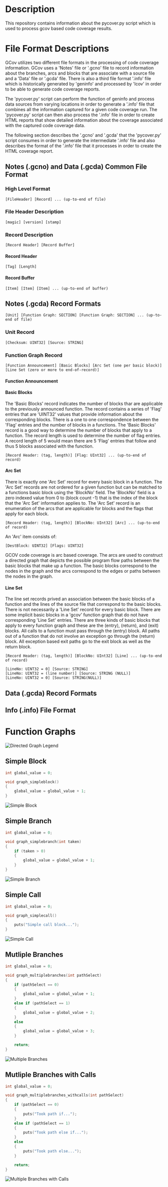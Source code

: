 # Description
This repository contains information about the pycover.py script which is used to process gcov based code coverage results.

# File Format Descriptions
GCov utilizes two different file formats in the processing of code coverage information.  GCov uses a 'Notes' file or '.gcno' file to record information about the branches, arcs and blocks that are associate with a source file and a 'Data' file or '.gcda' file.  There is also a third file format '.info' file which is historically generated by 'geninfo' and processed by 'lcov' in order to be able to generate code coverage reports.

The 'pycover.py' script can perform the function of geninfo and process data sources from varying locations in order to generate a '.info' file that combines all the information captured for a given code coverage run.  The 'pycover.py' script can then also process the '.info' file in order to create HTML reports that show detailed information about the coverage associated with the captured code coverage data.

The following section describes the '.gcno' and '.gcda' that the 'pycover.py' script consumes in order to generate the intermediate '.info' file and also describes the format of the '.info' file that it processes in order to create the HTML coverage report.

## Notes (.gcno) and Data (.gcda) Common File Format

### High Level Format
```
[FileHeader] [Record] ... (up-to-end of file)
```

### File Header Description

```
[magic] [version] [stamp]
```

### Record Description

```
[Record Header] [Record Buffer]
```

#### Record Header

```
[Tag] [Length]
```

#### Record Buffer

```
[Item] [Item] [Item] ... (up-to-end of buffer)
```

## Notes (.gcda) Record Formats

```
[Unit] [Function Graph: SECTION] [Function Graph: SECTION] ... (up-to-end of file)
```

### Unit Record

```
[Checksum: UINT32] [Source: STRING]
```

### Function Graph Record

```
[Function Announcement] [Basic Blocks] [Arc Set (one per basic block)] [Line Set (zero or more to end-of-record)]
```

#### Function Announcement

#### Basic Blocks
The 'Basic Blocks' record indicates the number of blocks thar are applicable to the previously announced function.  The record contains a series of 'Flag' entries that are 'UINT32' values that provide information about the corresponding blocks.  There is a one to one correspondence between the 'Flag' entries and the number of blocks in a functions.  The 'Basic Blocks' record is a good way to determine the number of blocks that apply to a function.  The record length is used to determine the number of flag entries.  A record length of 5 would mean there are 5 'Flag' entries that follow and thus 5 blocks associated with the function.

```
[Record Header: (tag, length)] [Flag: UInt32] ... (up-to-end of record)
```

#### Arc Set
There is exactly one 'Arc Set' record for every basic block in a function.  The 'Arc Set' records are not ordered for a given function but can be matched to a functions basic block using the 'BlockNo' field.  The 'BlockNo' field is a zero indexed value from 0 to (block count -1) that is the index of the block that the 'Arc Set' information applies to.  The 'Arc Set' record is an enumeration of the arcs that are applicable for blocks and the flags that apply for each block.

```
[Record Header: (tag, length)] [BlockNo: UInt32] [Arc] ... (up-to-end of record)
```

An 'Arc' item consists of:

```
[DestBlock: UINT32] [Flags: UINT32]
```
GCOV code coverage is arc based coverage.  The arcs are used to construct a directed graph that depicts the possible program flow paths between the basic blocks that make up a function.  The basic blocks correspond to the nodes in the graph and the arcs correspond to the edges or paths between the nodes in the graph.

#### Line Set
The line set records prived an association between the basic blocks of a function and the lines of the source file that correspond to the basic blocks.  There is not necessarily a 'Line Set' record for every basic block.  There are some implicit basic blocks in a 'gcov' function graph that do not have corresponding 'Line Set' entries.  There are three kinds of basic blocks that apply to every function graph and these are the (entry), (return), and (exit) blocks.  All calls to a function must pass through the (entry) block.  All paths out of a function that do not involve an exception go through the (return) block.  All exception based exit paths go to the exit block as well as the return block.
```
[Record Header: (tag, length)] [BlockNo: UInt32] [Line] ... (up-to-end of record)
```

```
[LineNo: UINT32 = 0] [Source: STRING]
[LineNo: UINT32 = (line number)] [Source: STRING (NULL)]
[LineNo: UINT32 = 0] [Source: STRING(NULL)]
```


## Data (.gcda) Record Formats

## Info (.info) File Format


# Function Graphs

![Directed Graph Legend](images/directed-graph-legend.gif)

## Simple Block

```cpp
int global_value = 0;

void graph_simpleblock()
{
    global_value = global_value + 1;
}
```

![Simple Block](images/simple-block.gif)

## Simple Branch

```cpp
int global_value = 0;

void graph_simplebranch(int taken)
{
    if (taken > 0)
    {
        global_value = global_value + 1;
    }
}
```
![Simple Branch](images/simple-branch.gif)

## Simple Call

```cpp
int global_value = 0;

void graph_simplecall()
{
    puts("Simple call block...");
}
```

![Simple Call](images/simple-call.gif)

## Mutliple Branches

```cpp
int global_value = 0;

void graph_multiplebranches(int pathSelect)
{
    if (pathSelect == 0)
    {
        global_value = global_value + 1;
    }
    else if (pathSelect == 1)
    {
        global_value = global_value + 2;
    }
    else
    {
        global_value = global_value + 3;
    }

    return;
}
```

![Multiple Branches](images/multiple-branches.gif)

## Mutliple Branches with Calls

```cpp
int global_value = 0;

void graph_multiplebranches_withcalls(int pathSelect)
{
    if (pathSelect == 0)
    {
        puts("Took path if...");
    }
    else if (pathSelect == 1)
    {
        puts("Took path else if...");
    }
    else
    {
        puts("Took path else...");
    }

    return;
}
```

![Multiple Branches with Calls](images/multiple-branches-with-calls.gif)


